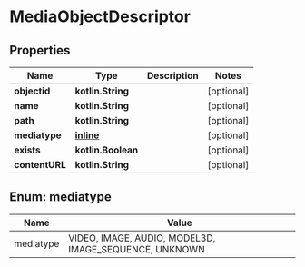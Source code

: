 
# MediaObjectDescriptor

## Properties
Name | Type | Description | Notes
------------ | ------------- | ------------- | -------------
**objectid** | **kotlin.String** |  |  [optional]
**name** | **kotlin.String** |  |  [optional]
**path** | **kotlin.String** |  |  [optional]
**mediatype** | [**inline**](#Mediatype) |  |  [optional]
**exists** | **kotlin.Boolean** |  |  [optional]
**contentURL** | **kotlin.String** |  |  [optional]


<a name="Mediatype"></a>
## Enum: mediatype
Name | Value
---- | -----
mediatype | VIDEO, IMAGE, AUDIO, MODEL3D, IMAGE_SEQUENCE, UNKNOWN




